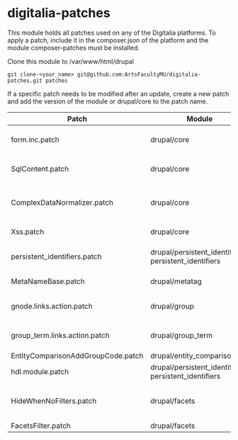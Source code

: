 # digitalia-patches
This module holds all patches used on any of the Digitalia platforms. To apply a patch, include it in the composer.json of the platform and the module composer-patches must be installed.

Clone this module to /var/www/html/drupal
```
git clone-<your_name> git@github.com:ArtsFacultyMU/digitalia-patches.git patches
```

If a specific patch needs to be modified after an update, create a new patch and add the version of the module or drupal/core to the patch name.

| Patch        | Module       | Reason       |
| ------------ | ------------ | ------------ |
| form.inc.patch | drupal/core | Datafield error fix: display references in select list |
| SqlContent.patch | drupal/core | Datafield error fix: save references in select list |
| ComplexDataNormalizer.patch | drupal/core | Datafield/Workbench fix: normalize non-object fields properly |
| Xss.patch | drupal/core | Allow `fieldset` and `legend` tags |
| persistent_identifiers.patch | drupal/persistent_identifiers-persistent_identifiers | Create handle automatically on node save/creation |
| MetaNameBase.patch | drupal/metatag | Make all field multiple |
| gnode.links.action.patch | drupal/group | Allow adding entities to group from non-default views |
| group_term.links.action.patch | drupal/group_term | Allow adding entities to group from non-default views |
| EntityComparisonAddGroupCode.patch | drupal/entity_comparison | Add Group Code |
| hdl.module.patch | drupal/persistent_identifiers-persistent_identifiers | Reenable qualifier field in configuration |
| HideWhenNoFilters.patch | drupal/facets | Add processor HideWhenNoFilters to hide empty facet summary |
| FacetsFilter.patch | drupal/facets | Show empty facets |
